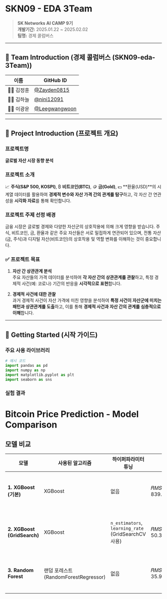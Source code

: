 # SKN09 - EDA 3Team

> **SK Networks AI CAMP 9기**  
> **개발기간:** 2025.01.22 ~ 2025.02.02  
> **팀명:** 경제 콜럼버스  

---

## 📢 Team Introduction (**경제 콜럼버스 (SKN09-eda-3Team)**)
| 이름      | GitHub ID                          |
|-----------|------------------------------------|
| 🧑‍💻 김정훈  | [@Zayden0815](https://github.com/Zayden0815) |
| 👩‍💻 김하늘  | [@nini12091](https://github.com/nini12091)        |
| 👩‍💻 이광운  | [@Leegwangwoon](https://github.com/Leegwangwoon)          |

---

## 🎯 Project Introduction (프로젝트 개요)

### 프로젝트명
**글로벌 자산 시장 동향 분석**

### 프로젝트 소개
📈 **주식(S&P 500, KOSPI)**, ₿ **비트코인(BTC)**, 🪙 **금(Gold)**, 💵 **환율(USD)**의 시계열 데이터를 활용하여 **경제적 변수와 자산 가격 간의 관계를 탐구**하고, 각 자산 간 연관성을 **시각화 자료**를 통해 확인합니다.

### 프로젝트 주제 선정 배경
금융 시장은 글로벌 경제와 다양한 자산군의 상호작용에 의해 크게 영향을 받습니다. 주식, 비트코인, 금, 환율과 같은 주요 자산들은 서로 밀접하게 연관되어 있으며, 전통 자산(금, 주식)과 디지털 자산(비트코인)의 상호작용 및 역할 변화를 이해하는 것이 중요합니다.

### ✅ 프로젝트 목표
1. **자산 간 상관관계 분석**  
   주요 자산들의 가격 데이터를 분석하여 **각 자산 간의 상관관계를 관찰**하고, 특정 경제적 사건(예: 코로나) 기간의 반응을 **시각적으로 표현**합니다.

2. **경제적 사건에 대한 관찰**  
   과거 경제적 사건이 자산 가격에 미친 영향을 분석하여 **특정 사건이 자산군에 미치는 패턴과 상관관계를 도출**하고, 이를 통해 **경제적 사건과 자산 간의 관계를 심층적으로 이해**합니다.

---

## 🚀 Getting Started (시작 가이드)

### 주요 사용 라이브러리
```python
# 예시 코드
import pandas as pd
import numpy as np
import matplotlib.pyplot as plt
import seaborn as sns
```
### 실험 결과
# Bitcoin Price Prediction - Model Comparison

## 모델 비교

| **모델**                | **사용된 알고리즘**         | **하이퍼파라미터 튜닝** | **RMSE**   | **주요 특징** |
|-----------------------|-------------------------|----------------------|-----------|-------------|
| **1. XGBoost (기본)**   | XGBoost                  | 없음                   | 𝑅𝑀𝑆𝐸: 839.1638782705273 | - 기본 XGBoost 회귀 모델<br> - 기본 학습률과 트리 개수 |
| **2. XGBoost (GridSearch)** | XGBoost                  | `n_estimators`, `learning_rate` (GridSearchCV 사용) | 𝑅𝑀𝑆𝐸: 50.33194281465232 | - `GridSearchCV`로 최적 파라미터 튜닝<br> - 교차 검증을 통한 최적화 |
| **3. Random Forest**     | 랜덤 포레스트 (RandomForestRegressor) | 없음                   | 𝑅𝑀𝑆𝐸: 35.96528975058352 | - 앙상블 모델<br> - 여러 트리를 결합하여 예측<br> - 비선형 관계에 강함 |

